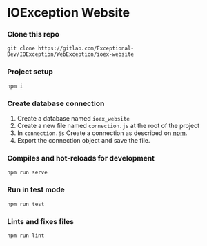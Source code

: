 # IOException Website

### Clone this repo
```
git clone https://gitlab.com/Exceptional-Dev/IOException/WebException/ioex-website
```

### Project setup
```
npm i
```

### Create database connection
1. Create a database named `ioex_website`
2. Create a new file named `connection.js` at the root of the project
3. In `connection.js` Create a connection as described on [npm](https://www.npmjs.com/package/mysql).
4. Export the connection object and save the file. 

### Compiles and hot-reloads for development
```
npm run serve
```

### Run in test mode
```
npm run test
```

### Lints and fixes files
```
npm run lint
```
